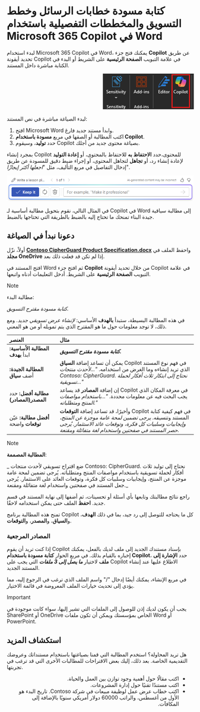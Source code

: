 # كتابة مسودة خطابات الرسائل وخطط التسويق والمخططات التفصيلية باستخدام Microsoft 365 Copilot في Word

لبدء استخدام Microsoft 365 Copilot في Word، يمكنك فتح جزء <b>Copilot</b> عن طريق تحديد أيقونة Copilot في علامة التبويب <b>الصفحة الرئيسية</b> على الشريط أو البدء في الكتابة مباشرة داخل المستند.

<p dir="rtl"><a href="https://github.com/MicrosoftLearning/MS-4005-Craft-effective-prompts-for-Microsoft-Copilot-for-Microsoft-365.ar-sa/blob/main/Instructions/Labs/media/create_copilot-ribbon-word.png"><img src="https://github.com/MicrosoftLearning/MS-4005-Craft-effective-prompts-for-Microsoft-Copilot-for-Microsoft-365.ar-sa/blob/main/Instructions/Labs/media/create_copilot-ribbon-word.png" alt="لقطة شاشة لأيقونة Copilot في شريط Word."></a></p>


لبدء الصياغة مباشرة في نص المستند:

<ol>
    <li>افتح Microsoft Word وابدأ مستند جديد فارغ.</li>
    <li>اكتب المطالبة أو الصقها في مربع <b>مسودة باستخدام Copilot</b>.</li>
    <li>حدد <b>توليد</b>، وسيقوم Copilot بصياغة محتوى جديد من أجلك.</li>
</ol>

بمجرد إنشاء Copilot للمحتوى،حدد <b>الاحتفاظ به</b> للاحتفاظ بالمحتوى، أو <b>إعادة التوليد</b> لإعادة إنشاء رد، أو <b>تجاهل</b> لتجاهل المحتوى، أو إجراء ضبط دقيق للمسودة عن طريق إدخال التفاصيل في مربع التأليف، مثل "_اجعلها أكثر إيجازًا_".

<p dir="rtl"><a href="https://github.com/MicrosoftLearning/MS-4005-Craft-effective-prompts-for-Microsoft-Copilot-for-Microsoft-365.ar-sa/blob/main/Instructions/Labs/media/create_copilot-prompt-box-word.png"><img src="https://github.com/MicrosoftLearning/MS-4005-Craft-effective-prompts-for-Microsoft-Copilot-for-Microsoft-365.ar-sa/blob/main/Instructions/Labs/media/create_copilot-prompt-box-word.png" alt="لقطة شاشة لشريط الخيارات بعد استخدام كتابة مسودة مع Copilot في Word."></a></p>


في المثال التالي، نقوم بتحويل مطالبة أساسية لـ Copilot في Word إلى مطالبة سياقية جيدة البناء تمنحك ما تحتاج إليه بالضبط بالطريقة التي تحتاجها بالضبط.

## دعونا نبدأ في الصياغة

أولاً، نزّل <b><a href="https://go.microsoft.com/fwlink/?linkid=2269123">Contoso CipherGuard Product Specification.docx</a></b> واحفظ الملف في <b>مجلد OneDrive</b> إذا لم تكن قد فعلت ذلك بعد.

افتح المستند في Word ثم افتح جزء <b>Copilot</b> من خلال تحديد أيقونة Copilot في علامة التبويب <b>الصفحة الرئيسية</b> على الشريط. أدخل التعليمات أدناه واتبعها.

> [!NOTE]
> مطالبة البدء:
>
> _كتابة مسودة مقترح التسويق._

في هذه المطالبة البسيطة، ستبدأ <b>بالهدف</b> الأساسي: _لإنشاء عرض تسويقي جديد._ ومع ذلك، لا توجد معلومات حول ما هو المقترح الذي يتم تمويله أو من هو المعني.

| العنصر | مثال |
| :------ | :------- |
| <b>المطالبة الأساسية:</b> ابدأ <b>بهدف</b> | <b>_كتابة مسودة مقترح التسويق._</b> |
| <b>المطالبة الجيدة:</b> أضف <b>سياق</b> | يمكن أن تساعد إضافة <b>السياق</b> Copilot في فهم نوع المستند الذي تريد إنشاءه وما الغرض من استخدامه. _"...لأحدث منتجات Contoso: CipherGuard. نحتاج إلى ابتكار ثلاث أفكار لحملة تسويقية..."_ |
| <b>مطالبة أفضل:</b> حدد <b>المصدر(المصادر)</b> | إن إضافة <b>المصادر</b> قد يساعد Copilot في معرفة المكان الذي يجب البحث فيه عن معلومات محددة. _"...باستخدام مواصفات المنتج ومتطلباته."_ |
| <b>أفضل مطالبة:</b> عيّن <b>توقعات</b> واضحة | وأخيرًا، قد تساعد إضافة <b>التوقعات</b> Copilot في فهم كيفية كتابة المستند وتنسيقه. _يرجى تضمين لمحة عامة موجزة عن المنتج، وإيجابيات وسلبيات كل فكرة، وتوقعات عائد الاستثمار. يُرجى حصر المستند في صفحتين واستخدام لغة متفائلة ومقنعة._ |

> [!NOTE]
> <b>المطالبة المصممة</b>:
>
> _   ضع اقتراح تسويقي لأحدث منتجات Contoso: CipherGuard. نحتاج إلى توليد ثلاث أفكار لحملة تسويقية باستخدام مواصفات المنتج ومتطلباته. يُرجى تضمين لمحة عامة موجزة عن المنتج، وإيجابيات وسلبيات كل فكرة، وتوقعات العائد على الاستثمار. يُرجى جعل المستند في صفحتين واستخدام لغة متفائلة ومقنعة._

راجع نتائج مطالبتك وتابعها بأي أسئلة أو تحسينات، ثم أضفها إلى نهاية المستند في قسم جديد. <b>احفظ</b> الملف حتى يمكن استخدامه لاحقًا.

تمنح هذه المطالبة برنامج Copilot كل ما يحتاجه للتوصل إلى رد جيد، بما في ذلك <b>الهدف</b>، و<b>السياق</b>، و<b>المصدر</b>، و<b>التوقعات</b>.

### المصادر المرجعية

إذا كنت تريد أن يقوم Copilot بإسناد مستندك الجديد إلى ملف لديك بالفعل، يمكنك إخباره بالقيام بذلك. في مربع الحوار <b>كتابة مسودة باستخدام Copilot</b>، حدد <b>الإشارة إلى ملف</b> لاختيار <b>_ما يصل إلى 3 ملفات_</b> التي يجب على Copilot الاطلاع عليها عند إنشاء المستند الجديد.

في مربع الإنشاء، يمكنك أيضًا إدخال "/" واسم الملف الذي ترغب في الرجوع إليه، مما يؤدي إلى تحديث خيارات الملف المعروضة في قائمة الاختيار.

> [!IMPORTANT]
> يجب أن يكون لديك إذن للوصول إلى الملفات التي تشير إليها، سواء كانت موجودة في SharePoint أو OneDrive الخاص بمؤسستك ويمكن أن تكون ملفات Word أو PowerPoint.

## استكشاف المزيد

هل تريد المحاولة؟ استخدم المطالبة التي قمنا بصياغتها باستخدام مستنداتك وعروضك التقديمية الخاصة. بعد ذلك، إليك بعض الاقتراحات للمطالبات الأخرى التي قد ترغب في تجربتها.

<ul dir='rtl'>
    <li>اكتب مقالًا حول أهمية وجود توازن بين العمل والحياة.</li>
    <li>اكتب مستندًا تقنيًا حول إدارة المشروعات.</li>
    <li>اكتب خطاب عرض عمل لوظيفة مبيعات في شركة Contoso. تاريخ البدء هو الأول من أغسطس، والراتب 60000 دولار أمريكي سنويًا بالإضافة إلى المكافآت.</li>
</ul>
